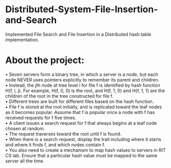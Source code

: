 # Distributed-System-File-Insertion-and-Search
Implemented File Search and File Insertion in a Distributed hash table implementation.

# About the project:
• Seven servers form a binary tree, in which a server is a node, but each node
NEVER uses pointers explicitly to remember its parent and children.  
• Instead, the jth node at tree level i for file f is identified by hash function H(f,
i, j). For example, H(f, 0, 0) is the root, and H(f, 1, 0) and H(f, 1, 1) are the
children of the root in the tree constructed for file f.  
• Different trees are built for different files based on the hash function.  
• File f is stored at the root initially, and is replicated toward the leaf nodes as
it becomes popular. Assume that f is popular once a node with f has received
requests for f five times.  
• A client issues a search request for f that always begins at a leaf node chosen
at random.  
• The request traverses toward the root until f is found.  
• When there is a search request, display the trail including where it starts and
where it finds f, and which nodes contain f.  
• You also need to create a mechanism to map hash values to servers in RIT CS lab.
Ensure that a particular hash value must be mapped to the same server all the
time.  
